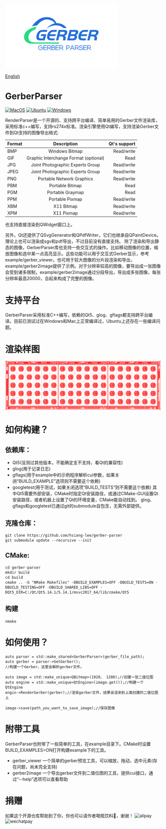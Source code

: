 ![GerberParser](./img/logo.png)

[English](./ReadMe.md)

# GerberParser

[![MacOS](https://github.com/hsiang-lee/gerber-parser/actions/workflows/macos.yml/badge.svg)](https://github.com/hsiang-lee/gerber-parser/actions/workflows/macos.yml)
[![Ubuntu](https://github.com/hsiang-lee/gerber-parser/actions/workflows/ubuntu.yml/badge.svg)](https://github.com/hsiang-lee/gerber-parser/actions/workflows/ubuntu.yml)
[![Windows](https://github.com/hsiang-lee/gerber-parser/actions/workflows/windows.yml/badge.svg)](https://github.com/hsiang-lee/gerber-parser/actions/workflows/windows.yml)



RenderParser是一个开源的、支持跨平台编译、简单易用的Gerber文件渲染库，采用标准c++编写，支持rs274x标准。渲染引擎使用Qt编写，支持渲染Gerber文件到Qt支持的图像导出格式:


Format|Description|Qt's support
---|:--:|---:
BMP|Windows Bitmap|Read/write
GIF|Graphic Interchange Format (optional)|Read
JPG|Joint Photographic Experts Group|Read/write
JPEG|Joint Photographic Experts Group|Read/write
PNG|Portable Network Graphics|Read/write
PBM|Portable Bitmap|Read
PGM|Portable Graymap|Read
PPM|Portable Pixmap|Read/write
XBM|X11 Bitmap|Read/write
XPM|X11 Pixmap|Read/write

也支持直接渲染到QWidget窗口上。

另外，Qt还提供了QSvgGenerator和QPdfWriter，它们也继承自QPaintDevice。理论上也可以渲染成sgv和pdf导出，不过目前没有直接支持。
除了渲染和导出静态的图像，GerberParser库也支持一些交互式的操作。比如移动图像的位置，缩放图像和选中某一点高亮显示。这些功能可以用于交互式Gerber显示，参考example/gerber_viewer。也可用于较大图像的分片段渲染和导出，example/gerber2image提供了示例。对于分辨率较高的图像，要导出成一张图像会受到诸多限制，example/gerber2image通过分段导出，导出成多张图像，每张分辨率最高20000，合起来构成了完整的图像。



# 支持平台
GerberParser采用标准C++编写，依赖的Qt5、glog、gflags都支持跨平台编译。目前已测试过在Windows和Mac上正常编译过，Ubuntu上还存在一些编译问题。



# 渲染样图
![gerber image](./img/gerber.png)



# 如何构建？

## 依赖库：
- Qt5(没测过其他版本，不能确定支不支持，看Qt的兼容性)
- glog(用于记录日志)
- gflags(用于example中的示例程序解析cui参数，如果关闭“BUILD_EXAMPLE”选项则不需要这个依赖)
- googletest(用于测试，如果关闭选项“BUILD_TESTS”则不需要这个依赖)
其中Qt5需要外部安装，CMake时指定Qt安装路径，或通过CMake-GUI设置Qt安装路径，或者机器上设置了Qt的环境变量，CMake能自动找到。
glog、gflags和googletest已通过git的submodule自包含，无需外部提供。


## 克隆仓库：
```
git clone https://github.com/hsiang-lee/gerber-parser
git submodule update --recursive --init
```


## CMake:
```
cd gerber-parser
mkdir build
cd build
cmake .. -G "NMake Makefiles" -DBUILD_EXAMPLES=OFF -DBUILD_TESTS=ON -DBUILD_TESTING=OFF -DBUILD_SHARED_LIBS=OFF -DQt5_DIR=C:/Qt/Qt5.14.1/5.14.1/msvc2017_64/lib/cmake/Qt5
```


## 构建
```nmake```



# 如何使用？
```
auto parser = std::make_shared<GerberParser>(gerber_file_path);
auto gerber = parser->GetGerber();
//构建一个Gerber，这里会解析gerber文件。

auto image = std::make_unique<QBitmap>(1920， 1280);//创建一张二值位图
auto engine = std::make_unique<QtEngine>(image.get());//构建一个QtEngine
engin->RenderGerber(gerber);//渲染gerber文件，结果会渲染到上面创建的二值位图上

image->save(path_you_want_to_save_image);//保存图像
```



# 附带工具
GerberParser也附带了一些简单的工具，在example目录下。CMake时设置BUILD_EXAMPLES=ON打开构建example下的工具。
* gerber_viewer	一个简单的gerber预览工具，可以缩放，拖动，选中元素(存在问题，尚未完全支持)
* gerber2image	一个导出gerber文件到二值位图的工具，提供cui接口，通过“--help”选项可以查看帮助

# 捐赠
如果这个开源仓库帮助到了你，你也可以请作者喝瓶饮料🥤，谢谢！
![alipay](./img/alipay.jpeg)
![wechatpay](./img/wechatpay.jpeg)
